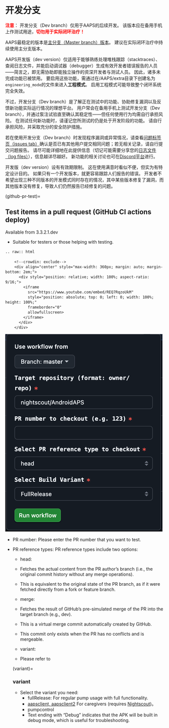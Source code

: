 # 开发分支

<font color="#FF0000"><strong>注意</strong></font>： 开发分支（Dev branch）仅用于AAPS的后续开发。 该版本应在备用手机上作测试用途，<font color="#FF0000"><strong>切勿用于实际闭环治疗！</strong></font>

AAPS最稳定的版本是[主分支（Master branch）版本](https://github.com/nightscout/AndroidAPS/tree/master)。 建议在实际闭环治疗中持续使用主分支版本。

AAPS开发版（dev version）仅适用于能够熟练处理堆栈跟踪（stacktraces）、查阅日志文件，并能启动调试器（debugger）生成有效开发者错误报告的人员——简言之，即无需协助即能独立操作的资深开发者与测试人员。 因此，诸多未完成功能已被禁用。 要启用这些功能，需通过在/AAPS/extra目录下创建名为`engineering_mode`的文件来进入**工程模式**。 启用工程模式可能导致整个闭环系统完全失效。

不过，开发分支（Dev branch）是了解正在测试中的功能、协助修复漏洞以及反馈新功能实际运行情况的理想平台。 用户常会在备用手机上测试开发分支（Dev branch），并通过泵注试验直至确认其稳定性——但任何使用行为均需自行承担风险。 在测试任何新功能时，请谨记您所测试的仍是处于开发阶段的功能。 请自行承担风险，并采取充分的安全防护措施。

若在使用开发分支（Dev branch）时发现程序漏洞或异常情况，请查看[问题标签页（issues tab）](https://github.com/nightscout/AndroidAPS/issues)确认是否已有其他用户提交相同问题；若无相关记录，请自行提交问题报告。 请尽可能详细地在此提供信息（切记可能需要分享您的[日志文件（log files）](../GettingHelp/AccessingLogFiles.md)），信息越详尽越好。 新功能的相关讨论也可在[Discord平台](https://discord.gg/4fQUWHZ4Mw)进行。

开发版（dev version）设有有效期限制。 这在使用满意时看似不便，但实为有特定设计目的。 如果只有一个开发版本，就更容易跟踪人们报告的错误。 开发者不希望出现三种不同版本的开发模式同时存在的情况，其中某些版本修复了漏洞，而其他版本没有修复，导致人们仍然报告已经修复的问题。

(github-pr-test)=

## Test items in a pull request (GitHub CI actions deploy)

Available from 3.3.2.1.dev

- Suitable for testers or those helping with testing.

```{eval-rst}
.. raw:: html

    <!--crowdin: exclude-->
    <div align="center" style="max-width: 360px; margin: auto; margin-bottom: 2em;">
      <div style="position: relative; width: 100%; aspect-ratio: 9/16;">
        <iframe
          src="https://www.youtube.com/embed/REQ7RqzoUkM"
          style="position: absolute; top: 0; left: 0; width: 100%; height: 100%;"
          frameborder="0"
          allowfullscreen>
        </iframe>
      </div>
    </div>
```

![aaps_ci_pr_ci](../images/Building-the-App/CI/aaps_ci_pr_ci.png)

- PR number: Please enter the PR number that you want to test.

- PR reference types: PR reference types include two options:
    
    - head:
    - Fetches the actual content from the PR author’s branch (i.e., the original commit history without any merge operations).
    - This is equivalent to the original state of the PR branch, as if it were fetched directly from a fork or feature branch.
    
    - merge:
    
    - Fetches the result of GitHub’s pre-simulated merge of the PR into the target branch (e.g., dev).
    - This is a virtual merge commit automatically created by GitHub.
    - This commit only exists when the PR has no conflicts and is mergeable.
    
    - variant:
    
    - Please refer to <variant>
    
    (variant)=
    
    ### variant
    
    - Select the variant you need: 
        - fullRelease: For regular pump usage with full functionality.
        - [aapsclient, aapsclient2](#RemoteControl_aapsclient) For caregivers (requires [Nightscout](../SettingUpAaps/Nightscout.md))。
        - pumpcontrol
        - Text ending with “Debug” indicates that the APK will be built in debug mode, which is useful for troubleshooting.